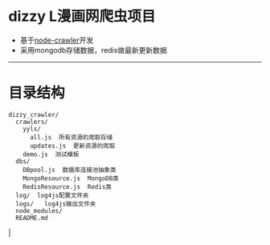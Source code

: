 # dizzy L漫画网爬虫项目
* 基于[node-crawler](https://github.com/bda-research/node-crawler)开发
* 采用mongodb存储数据，redis做最新更新数据
---
# 目录结构
```
dizzy_crawler/
  crawlers/
    yyls/
      all.js  所有资源的爬取存储
      updates.js  更新资源的爬取
    demo.js  测试模板
  dbs/
    DBpool.js  数据库连接池抽象类
    MongoResource.js  MongoDB类
    RedisResource.js  Redis类
  log/  log4js配置文件夹
  logs/   log4js输出文件夹
  node_modules/
  README.md
```
|
